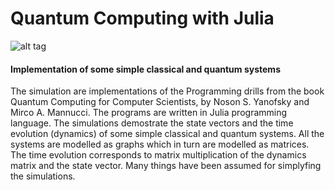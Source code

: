 # Quantum Computing with Julia
![alt tag](http://physicsforme.files.wordpress.com/2012/11/schrodonger_cat.jpg)
#### Implementation of some simple classical and quantum systems

The simulation are implementations of the Programming drills from the book Quantum Computing for Computer Scientists, 
by Noson S. Yanofsky and  Mirco A. Mannucci. The programs are written in Julia programming language. The simulations demostrate the state vectors and the time evolution (dynamics) of some simple classical and quantum systems. All the systems are modelled as graphs which in turn are modelled as matrices. The time evolution corresponds to matrix multiplication of the dynamics matrix and the state vector. Many things have been assumed for simplyfing the simulations. 
